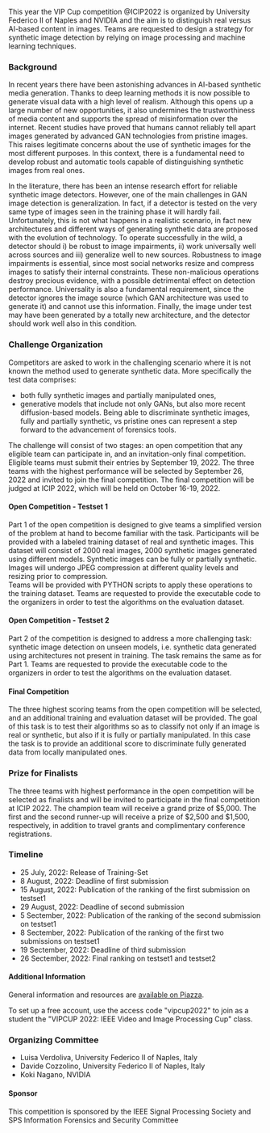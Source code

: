 This year the VIP Cup competition @ICIP2022 is organized by University Federico II of Naples and NVIDIA and
the aim is to distinguish real versus AI-based content in images.
Teams are requested to design a strategy for synthetic image detection by relying on image processing and machine learning techniques.

### Background

In recent years there have been astonishing advances in AI-based synthetic media generation. 
Thanks to deep learning methods it is now possible to generate visual data with a high level of realism. 
Although this opens up a large number of new opportunities, it also undermines the trustworthiness of media content and supports the spread of misinformation over the internet. 
Recent studies have proved that humans cannot reliably tell apart images generated by advanced GAN technologies
from pristine images. This raises legitimate concerns about the use of synthetic images for the most different purposes. 
In this context, there is a fundamental need to develop robust and automatic tools capable of distinguishing synthetic images from real ones. 

In the literature, there has been an intense research effort for reliable synthetic image detectors.
However, one of the main challenges in GAN image detection is generalization. 
In fact, if a detector is tested on the very same type of images seen in the training phase it will hardly fail. 
Unfortunately, this is not what happens in a realistic scenario, in fact new architectures 
and different ways of generating synthetic data are proposed with the evolution of technology. 
To operate successfully in the wild, a detector should i) be robust to image impairments, 
ii) work universally well across sources and iii) generalize well to new sources. 
Robustness to image impairments is essential, since most social networks resize and compress images to satisfy their internal constraints. 
These non-malicious operations destroy precious evidence, with a possible detrimental effect on detection performance. 
Universality is also a fundamental requirement, since the detector ignores the image source 
(which GAN architecture was used to generate it) and cannot use this information. 
Finally, the image under test may have been generated by a totally new architecture, 
and the detector should work well also in this condition.

### Challenge Organization

Competitors are asked to work in the challenging scenario where it is not known the method used to generate synthetic data.
More specifically the test data comprises: 
* both fully synthetic images and partially manipulated ones, 
* generative models that include not only GANs, but also more recent diffusion-based models. 
Being able to discriminate synthetic images, fully and partially synthetic, 
vs pristine ones can represent a step forward to the advancement of forensics tools.

The challenge will consist of two stages: an open competition that any eligible team can participate in, 
and an invitation-only final competition. Eligible teams must submit their entries by September 19, 2022. 
The three teams with the highest performance will be selected by September 26, 2022 and invited to join the final competition. 
The final competition will be judged at ICIP 2022, which will be held on October 16-19, 2022.

#### Open Competition - Testset 1
Part 1 of the open competition is designed to give teams a simplified version of the problem at hand to become familiar with the task. 
Participants will be provided with a labeled training dataset of real and synthetic images. 
This dataset will consist of 2000 real images, 2000 synthetic images generated using different models. 
Synthetic images can be fully or partially synthetic. 
Images will undergo JPEG compression at different quality levels and resizing prior to compression.  
Teams will be provided with PYTHON scripts to apply these operations to the training dataset. 
Teams are requested to provide the executable code to the organizers in order to test the algorithms on the evaluation dataset.

#### Open Competition - Testset 2
Part 2 of the competition is designed to address a more challenging task: synthetic image detection on unseen models, 
i.e. synthetic data generated using architectures not present in training. The task remains the same as for Part 1. 
Teams are requested to provide the executable code to the organizers in order to test the algorithms on the evaluation dataset.

#### Final Competition
The three highest scoring teams from the open competition will be selected, 
and an additional training and evaluation dataset will be provided. 
The goal of this task is to test their algorithms so as to classify not only if an image is real or synthetic, 
but also if it is fully or partially manipulated. 
In this case the task is to provide an additional score to discriminate fully generated data from locally manipulated ones.


### Prize for Finalists

The three teams with highest performance in the open competition will be selected as finalists and will be invited to participate in the final competition at ICIP 2022. The champion team will receive a grand prize of $5,000. The first and the second runner-up will receive a prize of $2,500 and $1,500, respectively, in addition to travel grants and complimentary conference registrations.

### Timeline

* 25 July, 2022: Release of Training-Set
* 8 August, 2022: Deadline of first submission
* 15 August, 2022: Publication of the ranking of the first submission on testset1 
* 29 August, 2022: Deadline of second submission
* 5 Sectember, 2022: Publication of the ranking of the second submission on testset1
* 8 Sectember, 2022:  Publication of the ranking of the first two submissions on testset1
* 19 Sectember, 2022: Deadline of third submission
* 26 Sectember, 2022: Final ranking on testset1 and testset2

#### Additional Information

General information and resources are [available on Piazza](https://piazza.com/configure-classes/summer2022/vipcup2022).

To set up a free account, use the access code "vipcup2022" to join as a student the "VIPCUP 2022: IEEE Video and Image Processing Cup" class.

### Organizing Committee

- Luisa Verdoliva, University Federico II of Naples, Italy
- Davide Cozzolino, University Federico II of Naples, Italy
- Koki Nagano, NVIDIA

#### Sponsor

This competition is sponsored by the IEEE Signal Processing Society and SPS Information Forensics and Security Committee

